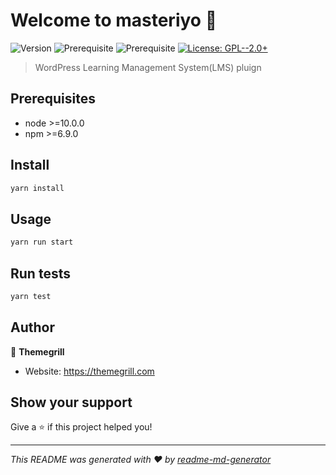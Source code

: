 # Welcome to masteriyo 👋

![Version](https://img.shields.io/badge/version-0.1.0-blue.svg?cacheSeconds=2592000)
![Prerequisite](https://img.shields.io/badge/node-%3E%3D10.0.0-blue.svg)
![Prerequisite](https://img.shields.io/badge/npm-%3E%3D6.9.0-blue.svg)
[![License: GPL--2.0+](https://img.shields.io/badge/License-GPL--2.0+-yellow.svg)](#)

> WordPress Learning Management System(LMS) pluign

## Prerequisites

-   node >=10.0.0
-   npm >=6.9.0

## Install

```sh
yarn install
```

## Usage

```sh
yarn run start
```

## Run tests

```sh
yarn test
```

## Author

👤 **Themegrill**

-   Website: https://themegrill.com

## Show your support

Give a ⭐️ if this project helped you!

---

_This README was generated with ❤️ by [readme-md-generator](https://github.com/kefranabg/readme-md-generator)_

